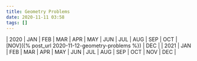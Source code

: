 ```yaml
---
title: Geometry Problems
date: 2020-11-11 03:58
tags: []
---
```


| 2020 | JAN | FEB | MAR | APR | MAY | JUN | JUL | AUG | SEP | OCT | [NOV]({% post_url 2020-11-12-geometry-problems %}) | DEC |
| 2021 | JAN | FEB | MAR | APR | MAY | JUN | JUL | AUG | SEP | OCT | NOV | DEC |
